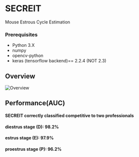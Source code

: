# SECREIT
Mouse Estrous Cycle Estimation

### Prerequisites

- Python 3.X
- numpy
- opencv-python
- keras (tensorflow backend)== 2.2.4 (NOT 2.3)

## Overview
![Overview](https://github.com/SanoKyohei/Secreit/blob/master/Example/Overview.png)  

## Performance(AUC)
#### SECREIT correctly classified competitive to two professionals
#### diestrus stage (D): 98.2% 
#### estrus stage (E): 97.9% 
#### proestrus stage (P): 96.2%
